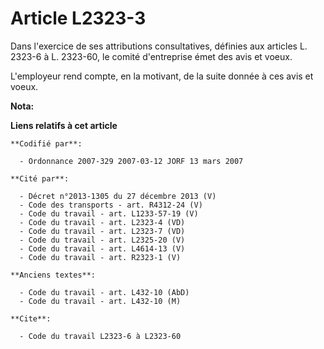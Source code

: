 # Article L2323-3

Dans l'exercice de ses attributions consultatives, définies aux articles L. 2323-6 à L. 2323-60, le comité d'entreprise émet
des avis et voeux.

L'employeur rend compte, en la motivant, de la suite donnée à ces avis et voeux.

**Nota:**



**Liens relatifs à cet article**

	**Codifié par**:

	  - Ordonnance 2007-329 2007-03-12 JORF 13 mars 2007

	**Cité par**:

	  - Décret n°2013-1305 du 27 décembre 2013 (V)
	  - Code des transports - art. R4312-24 (V)
	  - Code du travail - art. L1233-57-19 (V)
	  - Code du travail - art. L2323-4 (VD)
	  - Code du travail - art. L2323-7 (VD)
	  - Code du travail - art. L2325-20 (V)
	  - Code du travail - art. L4614-13 (V)
	  - Code du travail - art. R2323-1 (V)

	**Anciens textes**:

	  - Code du travail - art. L432-10 (AbD)
	  - Code du travail - art. L432-10 (M)

	**Cite**:

	  - Code du travail L2323-6 à L2323-60
